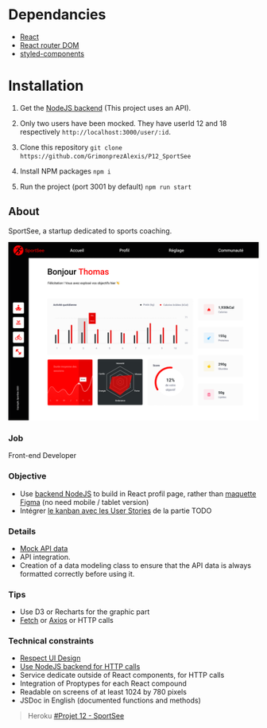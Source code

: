 # Dependancies

- [React](https://reactjs.org/)
- [React router DOM](https://v5.reactrouter.com/web/guides/quick-start)
- [styled-components](https://styled-components.com/)

# Installation

1. Get the [NodeJS backend](https://github.com/OpenClassrooms-Student-Center/P9-front-end-dashboard) (This project uses an API).
2. Only two users have been mocked. They have userId 12 and 18 respectively `http://localhost:3000/user/:id`.
3. Clone this repository `git clone https://github.com/GrimonprezAlexis/P12_SportSee`

4. Install NPM packages
   `npm i`

5. Run the project (port 3001 by default)
   `npm run start`

## About

SportSee, a startup dedicated to sports coaching.

<img src="./src/assets/sportsee.png"/>

### Job

Front-end Developer

### Objective

- Use [backend NodeJS](https://github.com/OpenClassrooms-Student-Center/P9-front-end-dashboard) to build in React profil page, rather than [maquette Figma](https://www.figma.com/file/BMomGVZqLZb811mDMShpLu/UI-design-Sportify-FR?node-id=0%3A1) (no need mobile / tablet version)
- Intégrer [le kanban avec les User Stories](https://www.notion.so/openclassrooms/Copy-of-Dev4U-projet-Learn-Home-6686aa4b5f44417881a4884c9af5669e) de la partie TODO

### Details

- [Mock API data](https://github.com/GrimonprezAlexis/P12_Sportsee/tree/main/public/json-mock-api/)
- API integration.
- Creation of a data modeling class to ensure that the API data is always formatted correctly before using it.

### Tips

- Use D3 or Recharts for the graphic part
- [Fetch](https://developer.mozilla.org/en-US/docs/Web/API/Fetch_API) or [Axios](https://github.com/axios/axios) or HTTP calls

### Technical constraints

- [Respect UI Design](https://www.figma.com/file/BMomGVZqLZb811mDMShpLu/UI-design-Sportify-FR?node-id=0%3A1)
- [Use NodeJS backend for HTTP calls](https://github.com/OpenClassrooms-Student-Center/P9-front-end-dashboard)
- Service dedicate outside of React components, for HTTP calls
- Integration of Proptypes for each React compound
- Readable on screens of at least 1024 by 780 pixels
- JSDoc in English (documented functions and methods)

> Heroku
> [#Projet 12 - SportSee](https://google.fr/)
